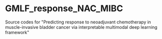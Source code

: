 # GMLF_response_NAC_MIBC
Source codes for "Predicting response to neoadjuvant chemotherapy in muscle-invasive bladder cancer via interpretable multimodal deep learning framework"
